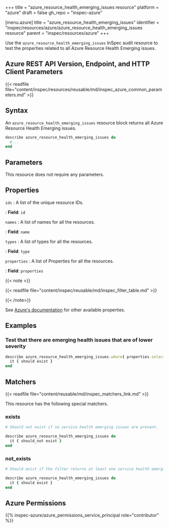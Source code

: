 +++
title = "azure_resource_health_emerging_issues resource"
platform = "azure"
draft = false
gh_repo = "inspec-azure"

[menu.azure]
title = "azure_resource_health_emerging_issues"
identifier = "inspec/resources/azure/azure_resource_health_emerging_issues resource"
parent = "inspec/resources/azure"
+++

Use the `azure_resource_health_emerging_issues` InSpec audit resource to test the properties related to all Azure Resource Health Emerging issues.

## Azure REST API Version, Endpoint, and HTTP Client Parameters

{{< readfile file="content/inspec/resources/reusable/md/inspec_azure_common_parameters.md" >}}

## Syntax

An `azure_resource_health_emerging_issues` resource block returns all Azure Resource Health Emerging issues.

```ruby
describe azure_resource_health_emerging_issues do
  #...
end
```

## Parameters

This resource does not require any parameters.

## Properties

`ids`
: A list of the unique resource IDs.

: **Field**: `id`

`names`
: A list of names for all the resources.

: **Field**: `name`

`types`
: A list of types for all the resources.

: **Field**: `type`

`properties`
: A list of Properties for all the resources.

: **Field**: `properties`

{{< note >}}

{{< readfile file="content/inspec/reusable/md/inspec_filter_table.md" >}}

{{< /note>}}

See [Azure's documentation](https://docs.microsoft.com/en-us/rest/api/resourcehealth/emerging-issues/get) for other available properties.

## Examples

### Test that there are emerging health issues that are of lower severity

```ruby
describe azure_resource_health_emerging_issues.where{ properties.select{|prop| prop.statusActiveEvents.select{ |event| event.severity == 'Warning' } } } do
  it { should exist }
end
```

## Matchers

{{< readfile file="content/reusable/md/inspec_matchers_link.md" >}}

This resource has the following special matchers.

### exists

```ruby
# Should not exist if no service health emerging issues are present.

describe azure_resource_health_emerging_issues do
  it { should_not exist }
end
```

### not_exists

```ruby
# Should exist if the filter returns at least one service health emerging issue.

describe azure_resource_health_emerging_issues do
  it { should exist }
end
```

## Azure Permissions

{{% inspec-azure/azure_permissions_service_principal role="contributor" %}}
